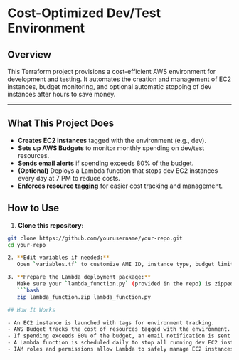 # Cost-Optimized Dev/Test Environment

## Overview
This Terraform project provisions a cost-efficient AWS environment for development and testing. It automates the creation and management of EC2 instances, budget monitoring, and optional automatic stopping of dev instances after hours to save money.

---

## What This Project Does

- **Creates EC2 instances** tagged with the environment (e.g., dev).
- **Sets up AWS Budgets** to monitor monthly spending on dev/test resources.
- **Sends email alerts** if spending exceeds 80% of the budget.
- **(Optional)** Deploys a Lambda function that stops dev EC2 instances every day at 7 PM to reduce costs.
- **Enforces resource tagging** for easier cost tracking and management.

## How to Use

1. **Clone this repository:**

```bash
git clone https://github.com/yourusername/your-repo.git
cd your-repo

2. **Edit variables if needed:**  
   Open `variables.tf` to customize AMI ID, instance type, budget limit, email for alerts, and region.

3. **Prepare the Lambda deployment package:**  
   Make sure your `lambda_function.py` (provided in the repo) is zipped as `lambda_function.zip`.  
   ```bash
   zip lambda_function.zip lambda_function.py

## How It Works

- An EC2 instance is launched with tags for environment tracking.
- AWS Budget tracks the cost of resources tagged with the environment.
- If spending exceeds 80% of the budget, an email notification is sent.
- A Lambda function is scheduled daily to stop all running dev EC2 instances automatically.
- IAM roles and permissions allow Lambda to safely manage EC2 instances and log actions.
